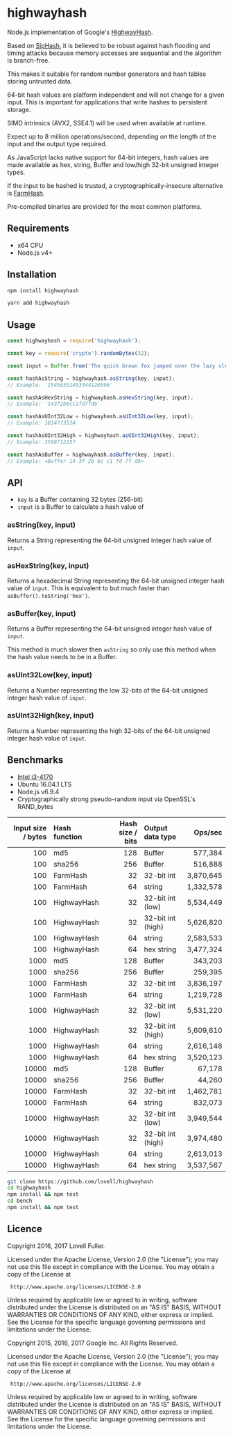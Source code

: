 # highwayhash

Node.js implementation of Google's [HighwayHash](https://github.com/google/highwayhash).

Based on [SipHash](https://en.wikipedia.org/wiki/SipHash),
it is believed to be robust against hash flooding and timing attacks
because memory accesses are sequential and the algorithm is branch-free.

This makes it suitable for random number generators and hash tables storing untrusted data.

64-bit hash values are platform independent and will not change for a given input.
This is important for applications that write hashes to persistent storage.

SIMD intrinsics (AVX2, SSE4.1) will be used when available at runtime.

Expect up to 8 million operations/second,
depending on the length of the input and the output type required.

As JavaScript lacks native support for 64-bit integers,
hash values are made available as hex, string, Buffer and
low/high 32-bit unsigned integer types.

If the input to be hashed is trusted,
a cryptographically-insecure alternative is
[FarmHash](https://github.com/lovell/farmhash).

Pre-compiled binaries are provided for the most common platforms.

## Requirements

* x64 CPU
* Node.js v4+

## Installation

```sh
npm install highwayhash
```

```sh
yarn add highwayhash
```

## Usage

```javascript
const highwayhash = require('highwayhash');
```

```javascript
const key = require('crypto').randomBytes(32);

const input = Buffer.from('The quick brown fox jumped over the lazy sleeping dog');

const hashAsString = highwayhash.asString(key, input);
// Example: '15456351453344120596'

const hashAsHexString = highwayhash.asHexString(key, input);
// Example: '143f2b6cc1fd7fd6'

const hashAsUInt32Low = highwayhash.asUInt32Low(key, input);
// Example: 1814773524

const hashAsUInt32High = highwayhash.asUInt32High(key, input);
// Example: 3598712257

const hashAsBuffer = highwayhash.asBuffer(key, input);
// Example: <Buffer 14 3f 2b 6c c1 fd 7f d6>

```

## API

* `key` is a Buffer containing 32 bytes (256-bit)
* `input` is a Buffer to calculate a hash value of

### asString(key, input)

Returns a String representing the 64-bit unsigned integer hash value of `input`.

### asHexString(key, input)

Returns a hexadecimal String representing the 64-bit unsigned integer hash value of `input`.
This is equivalent to but much faster than `asBuffer().toString('hex')`.

### asBuffer(key, input)

Returns a Buffer representing the 64-bit unsigned integer hash value of `input`.

This method is much slower then `asString` so only use this method when the hash value needs to be in a Buffer.

### asUInt32Low(key, input)

Returns a Number representing the low 32-bits of the 64-bit unsigned integer hash value of `input`.

### asUInt32High(key, input)

Returns a Number representing the high 32-bits of the 64-bit unsigned integer hash value of `input`.

## Benchmarks

* [Intel i3-4170](http://ark.intel.com/products/77490/Intel-Core-i3-4170-Processor-3M-Cache-3_70-GHz)
* Ubuntu 16.04.1 LTS
* Node.js v6.9.4
* Cryptographically strong pseudo-random input via OpenSSL's RAND_bytes

| Input size / bytes | Hash function  | Hash size / bits | Output data type  | Ops/sec   |
| -----------------: | :------------- | ---------------: | :---------------- | --------: |
|                100 | md5            |              128 | Buffer            |   577,384 |
|                100 | sha256         |              256 | Buffer            |   516,888 |
|                100 | FarmHash       |               32 | 32-bit int        | 3,870,645 |
|                100 | FarmHash       |               64 | string            | 1,332,578 |
|                100 | HighwayHash    |               32 | 32-bit int (low)  | 5,534,449 |
|                100 | HighwayHash    |               32 | 32-bit int (high) | 5,626,820 |
|                100 | HighwayHash    |               64 | string            | 2,583,533 |
|                100 | HighwayHash    |               64 | hex string        | 3,477,324 |
|               1000 | md5            |              128 | Buffer            |   343,203 |
|               1000 | sha256         |              256 | Buffer            |   259,395 |
|               1000 | FarmHash       |               32 | 32-bit int        | 3,836,197 |
|               1000 | FarmHash       |               64 | string            | 1,219,728 |
|               1000 | HighwayHash    |               32 | 32-bit int (low)  | 5,531,220 |
|               1000 | HighwayHash    |               32 | 32-bit int (high) | 5,609,610 |
|               1000 | HighwayHash    |               64 | string            | 2,616,148 |
|               1000 | HighwayHash    |               64 | hex string        | 3,520,123 |
|              10000 | md5            |              128 | Buffer            |    67,178 |
|              10000 | sha256         |              256 | Buffer            |    44,260 |
|              10000 | FarmHash       |               32 | 32-bit int        | 1,462,781 |
|              10000 | FarmHash       |               64 | string            |   832,073 |
|              10000 | HighwayHash    |               32 | 32-bit int (low)  | 3,949,544 |
|              10000 | HighwayHash    |               32 | 32-bit int (high) | 3,974,480 |
|              10000 | HighwayHash    |               64 | string            | 2,613,013 |
|              10000 | HighwayHash    |               64 | hex string        | 3,537,567 |

```sh
git clone https://github.com/lovell/highwayhash
cd highwayhash
npm install && npm test
cd bench
npm install && npm test
```

## Licence

Copyright 2016, 2017 Lovell Fuller.

Licensed under the Apache License, Version 2.0 (the "License");
you may not use this file except in compliance with the License.
You may obtain a copy of the License at

     http://www.apache.org/licenses/LICENSE-2.0

Unless required by applicable law or agreed to in writing, software
distributed under the License is distributed on an "AS IS" BASIS,
WITHOUT WARRANTIES OR CONDITIONS OF ANY KIND, either express or implied.
See the License for the specific language governing permissions and
limitations under the License.

Copyright 2015, 2016, 2017 Google Inc. All Rights Reserved.

Licensed under the Apache License, Version 2.0 (the "License");
you may not use this file except in compliance with the License.
You may obtain a copy of the License at

     http://www.apache.org/licenses/LICENSE-2.0

Unless required by applicable law or agreed to in writing, software
distributed under the License is distributed on an "AS IS" BASIS,
WITHOUT WARRANTIES OR CONDITIONS OF ANY KIND, either express or implied.
See the License for the specific language governing permissions and
limitations under the License.
